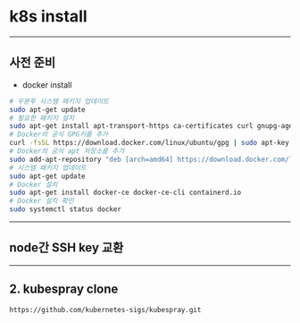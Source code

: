 # k8s install
---
## 사전 준비
- docker install
```bash
# 우분투 시스템 패키지 업데이트
sudo apt-get update
# 필요한 패키지 설치
sudo apt-get install apt-transport-https ca-certificates curl gnupg-agent software-properties-common
# Docker의 공식 GPG키를 추가
curl -fsSL https://download.docker.com/linux/ubuntu/gpg | sudo apt-key add -
# Docker의 공식 apt 저장소를 추가
sudo add-apt-repository "deb [arch=amd64] https://download.docker.com/linux/ubuntu $(lsb_release -cs) stable"
# 시스템 패키지 업데이트
sudo apt-get update
# Docker 설치
sudo apt-get install docker-ce docker-ce-cli containerd.io
# Docker 설치 확인
sudo systemctl status docker
```
---
## node간 SSH key 교환
---
## 2. kubespray clone
```bash
https://github.com/kubernetes-sigs/kubespray.git
```
